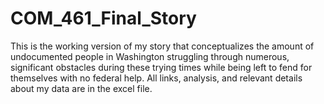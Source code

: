 # COM_461_Final_Story
This is the working version of my story that conceptualizes the amount of undocumented people in Washington struggling through numerous, significant obstacles during these trying times while being left to fend for themselves with no federal help.
All links, analysis, and relevant details about my data are in the excel file.
